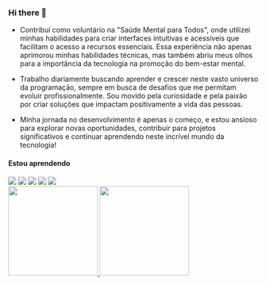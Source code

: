 ### Hi there 👋

<!--
**thiagoed-souza/thiagoed-souza** is a ✨ _special_ ✨ repository because its `README.md` (this file) appears on your GitHub profile.

Here are some ideas to get you started: -->

- Contribuí como voluntário na "Saúde Mental para Todos", onde utilizei minhas habilidades para criar interfaces intuitivas e acessíveis que facilitam o acesso a recursos essenciais. Essa experiência não apenas aprimorou minhas habilidades técnicas, mas também abriu meus olhos para a importância da tecnologia na promoção do bem-estar mental.
  
- Trabalho diariamente buscando aprender e crescer neste vasto universo da programação, sempre em busca de desafios que me permitam evoluir profissionalmente. Sou movido pela curiosidade e pela paixão por criar soluções que impactam positivamente a vida das pessoas.
  
- Minha jornada no desenvolvimento é apenas o começo, e estou ansioso para explorar novas oportunidades, contribuir para projetos significativos e continuar aprendendo neste incrível mundo da tecnologia!

#### Estou aprendendo


<img src="https://cdn.jsdelivr.net/gh/devicons/devicon/icons/react/react-original.svg" />
          

<img src="https://cdn.jsdelivr.net/gh/devicons/devicon/icons/css3/css3-original.svg" />

<img src="https://cdn.jsdelivr.net/gh/devicons/devicon/icons/javascript/javascript-original.svg" />

<img src="https://cdn.jsdelivr.net/gh/devicons/devicon/icons/nodejs/nodejs-original.svg" />

<img src="https://cdn.jsdelivr.net/gh/devicons/devicon/icons/react/react-original.svg" />            

<div>
<a href="https://github.com/seu-usuário-aqui">
<img loading="lazy" height="180em" src="https://github-readme-stats.vercel.app/api/top-langs/?username=seu-usuário-aqui&layout=compact&langs_count=7&theme=dracula"/>
<img loading="lazy" height="180em" src="https://github-readme-stats.vercel.app/api?username=seu-usuário-aqui&show_icons=true&theme=dracula&include_all_commits=true&count_private=true"/>
</div>


